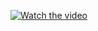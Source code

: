[![Watch the video](https://img.youtube.com/vi/kesH-s5OwNY/maxresdefault.jpg)](https://www.youtube.com/watch?v=kesH-s5OwNY)
